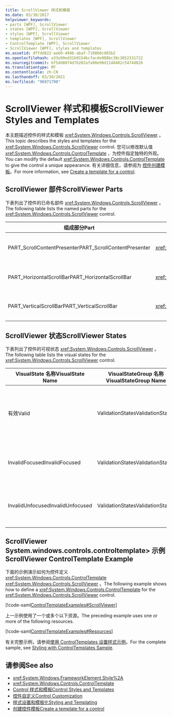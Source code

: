 ```yaml
---
title: ScrollViewer 样式和模板
ms.date: 03/30/2017
helpviewer_keywords:
- parts [WPF], ScrollViewer
- states [WPF], ScrollViewer
- styles [WPF], ScrollViewer
- templates [WPF], ScrollViewer
- ControlTemplate [WPF], ScrollViewer
- ScrollViewer [WPF], styles and templates
ms.assetid: dffdd822-ae69-4946-abaf-710860cd65b2
ms.openlocfilehash: a33e99ed31b9154bcfacde988bc38c3852331722
ms.sourcegitcommit: bf5dd80f4d7b202afa90e90d1148402c5474d826
ms.translationtype: MT
ms.contentlocale: zh-CN
ms.lasthandoff: 03/30/2021
ms.locfileid: "96971798"
---
```

# <a name="scrollviewer-styles-and-templates"></a><span data-ttu-id="b68e9-102">ScrollViewer 样式和模板</span><span class="sxs-lookup"><span data-stu-id="b68e9-102">ScrollViewer Styles and Templates</span></span>
<span data-ttu-id="b68e9-103">本主题描述控件的样式和模板 <xref:System.Windows.Controls.ScrollViewer> 。</span><span class="sxs-lookup"><span data-stu-id="b68e9-103">This topic describes the styles and templates for the <xref:System.Windows.Controls.ScrollViewer> control.</span></span> <span data-ttu-id="b68e9-104">您可以修改默认值 <xref:System.Windows.Controls.ControlTemplate> ，为控件指定独特的外观。</span><span class="sxs-lookup"><span data-stu-id="b68e9-104">You can modify the default <xref:System.Windows.Controls.ControlTemplate> to give the control a unique appearance.</span></span> <span data-ttu-id="b68e9-105">有关详细信息，请参阅为 [控件创建模板](/dotnet/desktop-wpf/themes/how-to-create-apply-template)。</span><span class="sxs-lookup"><span data-stu-id="b68e9-105">For more information, see [Create a template for a control](/dotnet/desktop-wpf/themes/how-to-create-apply-template).</span></span>  
  
## <a name="scrollviewer-parts"></a><span data-ttu-id="b68e9-106">ScrollViewer 部件</span><span class="sxs-lookup"><span data-stu-id="b68e9-106">ScrollViewer Parts</span></span>  
 <span data-ttu-id="b68e9-107">下表列出了控件的已命名部件 <xref:System.Windows.Controls.ScrollViewer> 。</span><span class="sxs-lookup"><span data-stu-id="b68e9-107">The following table lists the named parts for the <xref:System.Windows.Controls.ScrollViewer> control.</span></span>  
  
|<span data-ttu-id="b68e9-108">组成部分</span><span class="sxs-lookup"><span data-stu-id="b68e9-108">Part</span></span>|<span data-ttu-id="b68e9-109">类型</span><span class="sxs-lookup"><span data-stu-id="b68e9-109">Type</span></span>|<span data-ttu-id="b68e9-110">描述</span><span class="sxs-lookup"><span data-stu-id="b68e9-110">Description</span></span>|  
|-|-|-|  
|<span data-ttu-id="b68e9-111">PART_ScrollContentPresenter</span><span class="sxs-lookup"><span data-stu-id="b68e9-111">PART_ScrollContentPresenter</span></span>|<xref:System.Windows.Controls.ScrollContentPresenter>|<span data-ttu-id="b68e9-112">中的内容的占位符 <xref:System.Windows.Controls.ScrollViewer> 。</span><span class="sxs-lookup"><span data-stu-id="b68e9-112">The placeholder for content in the <xref:System.Windows.Controls.ScrollViewer>.</span></span>|  
|<span data-ttu-id="b68e9-113">PART_HorizontalScrollBar</span><span class="sxs-lookup"><span data-stu-id="b68e9-113">PART_HorizontalScrollBar</span></span>|<xref:System.Windows.Controls.Primitives.ScrollBar>|<span data-ttu-id="b68e9-114"><xref:System.Windows.Controls.Primitives.ScrollBar>用于水平滚动内容的。</span><span class="sxs-lookup"><span data-stu-id="b68e9-114">The <xref:System.Windows.Controls.Primitives.ScrollBar> used to scroll the content horizontally.</span></span>|  
|<span data-ttu-id="b68e9-115">PART_VerticalScrollBar</span><span class="sxs-lookup"><span data-stu-id="b68e9-115">PART_VerticalScrollBar</span></span>|<xref:System.Windows.Controls.Primitives.ScrollBar>|<span data-ttu-id="b68e9-116"><xref:System.Windows.Controls.Primitives.ScrollBar>用于垂直滚动内容的。</span><span class="sxs-lookup"><span data-stu-id="b68e9-116">The <xref:System.Windows.Controls.Primitives.ScrollBar> used to scroll the content vertically.</span></span>|  
  
## <a name="scrollviewer-states"></a><span data-ttu-id="b68e9-117">ScrollViewer 状态</span><span class="sxs-lookup"><span data-stu-id="b68e9-117">ScrollViewer States</span></span>  
 <span data-ttu-id="b68e9-118">下表列出了控件的可视状态 <xref:System.Windows.Controls.ScrollViewer> 。</span><span class="sxs-lookup"><span data-stu-id="b68e9-118">The following table lists the visual states for the <xref:System.Windows.Controls.ScrollViewer> control.</span></span>  
  
|<span data-ttu-id="b68e9-119">VisualState 名称</span><span class="sxs-lookup"><span data-stu-id="b68e9-119">VisualState Name</span></span>|<span data-ttu-id="b68e9-120">VisualStateGroup 名称</span><span class="sxs-lookup"><span data-stu-id="b68e9-120">VisualStateGroup Name</span></span>|<span data-ttu-id="b68e9-121">描述</span><span class="sxs-lookup"><span data-stu-id="b68e9-121">Description</span></span>|  
|-|-|-|  
|<span data-ttu-id="b68e9-122">有效</span><span class="sxs-lookup"><span data-stu-id="b68e9-122">Valid</span></span>|<span data-ttu-id="b68e9-123">ValidationStates</span><span class="sxs-lookup"><span data-stu-id="b68e9-123">ValidationStates</span></span>|<span data-ttu-id="b68e9-124">控件使用 <xref:System.Windows.Controls.Validation> 类， <xref:System.Windows.Controls.Validation.HasError%2A?displayProperty=nameWithType> 附加属性为 `false` 。</span><span class="sxs-lookup"><span data-stu-id="b68e9-124">The control uses the <xref:System.Windows.Controls.Validation> class and the <xref:System.Windows.Controls.Validation.HasError%2A?displayProperty=nameWithType> attached property is `false`.</span></span>|  
|<span data-ttu-id="b68e9-125">InvalidFocused</span><span class="sxs-lookup"><span data-stu-id="b68e9-125">InvalidFocused</span></span>|<span data-ttu-id="b68e9-126">ValidationStates</span><span class="sxs-lookup"><span data-stu-id="b68e9-126">ValidationStates</span></span>|<span data-ttu-id="b68e9-127"><xref:System.Windows.Controls.Validation.HasError%2A?displayProperty=nameWithType>附加属性是 `true` 控件具有焦点。</span><span class="sxs-lookup"><span data-stu-id="b68e9-127">The <xref:System.Windows.Controls.Validation.HasError%2A?displayProperty=nameWithType> attached property is `true` has the control has focus.</span></span>|  
|<span data-ttu-id="b68e9-128">InvalidUnfocused</span><span class="sxs-lookup"><span data-stu-id="b68e9-128">InvalidUnfocused</span></span>|<span data-ttu-id="b68e9-129">ValidationStates</span><span class="sxs-lookup"><span data-stu-id="b68e9-129">ValidationStates</span></span>|<span data-ttu-id="b68e9-130"><xref:System.Windows.Controls.Validation.HasError%2A?displayProperty=nameWithType>附加属性是 `true` 控件没有焦点。</span><span class="sxs-lookup"><span data-stu-id="b68e9-130">The <xref:System.Windows.Controls.Validation.HasError%2A?displayProperty=nameWithType> attached property is `true` has the control does not have focus.</span></span>|  
  
## <a name="scrollviewer-controltemplate-example"></a><span data-ttu-id="b68e9-131">ScrollViewer System.windows.controls.controltemplate> 示例</span><span class="sxs-lookup"><span data-stu-id="b68e9-131">ScrollViewer ControlTemplate Example</span></span>  
 <span data-ttu-id="b68e9-132">下面的示例演示如何为控件定义 <xref:System.Windows.Controls.ControlTemplate> <xref:System.Windows.Controls.ScrollViewer> 。</span><span class="sxs-lookup"><span data-stu-id="b68e9-132">The following example shows how to define a <xref:System.Windows.Controls.ControlTemplate> for the <xref:System.Windows.Controls.ScrollViewer> control.</span></span>  
  
 [!code-xaml[ControlTemplateExamples#ScrollViewer](~/samples/snippets/csharp/VS_Snippets_Wpf/ControlTemplateExamples/CS/resources/scrollviewer.xaml#scrollviewer)]  
  
 <span data-ttu-id="b68e9-133">上一示例使用了一个或多个以下资源。</span><span class="sxs-lookup"><span data-stu-id="b68e9-133">The preceding example uses one or more of the following resources.</span></span>  
  
 [!code-xaml[ControlTemplateExamples#Resources](~/samples/snippets/csharp/VS_Snippets_Wpf/ControlTemplateExamples/CS/resources/shared.xaml#resources)]  
  
 <span data-ttu-id="b68e9-134">有关完整示例，请参阅[使用 ControlTemplates 设置样式示例](https://github.com/Microsoft/WPF-Samples/tree/master/Styles%20&%20Templates/IntroToStylingAndTemplating)。</span><span class="sxs-lookup"><span data-stu-id="b68e9-134">For the complete sample, see [Styling with ControlTemplates Sample](https://github.com/Microsoft/WPF-Samples/tree/master/Styles%20&%20Templates/IntroToStylingAndTemplating).</span></span>  
  
## <a name="see-also"></a><span data-ttu-id="b68e9-135">请参阅</span><span class="sxs-lookup"><span data-stu-id="b68e9-135">See also</span></span>

- <xref:System.Windows.FrameworkElement.Style%2A>
- <xref:System.Windows.Controls.ControlTemplate>
- [<span data-ttu-id="b68e9-136">Control 样式和模板</span><span class="sxs-lookup"><span data-stu-id="b68e9-136">Control Styles and Templates</span></span>](control-styles-and-templates.md)
- [<span data-ttu-id="b68e9-137">控件自定义</span><span class="sxs-lookup"><span data-stu-id="b68e9-137">Control Customization</span></span>](control-customization.md)
- [<span data-ttu-id="b68e9-138">样式设置和模板化</span><span class="sxs-lookup"><span data-stu-id="b68e9-138">Styling and Templating</span></span>](/dotnet/desktop-wpf/fundamentals/styles-templates-overview)
- [<span data-ttu-id="b68e9-139">创建控件模板</span><span class="sxs-lookup"><span data-stu-id="b68e9-139">Create a template for a control</span></span>](/dotnet/desktop-wpf/themes/how-to-create-apply-template)
